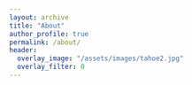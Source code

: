 ```yaml
---
layout: archive
title: "About"
author_profile: true
permalink: /about/
header:
  overlay_image: "/assets/images/tahoe2.jpg"
  overlay_filter: 0
---
```

